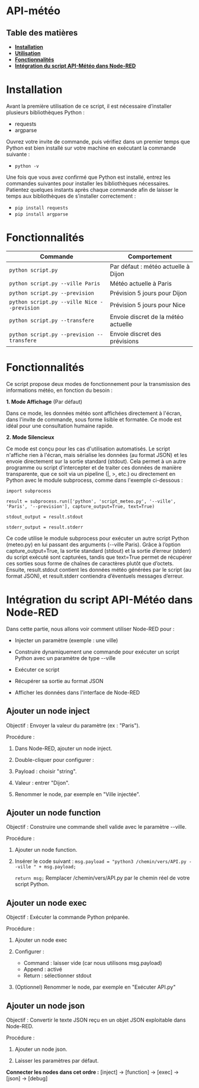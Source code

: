 # API-météo

## Table des matières 

- [**Installation**](#Installation)
- [**Utilisation**](#Utilisation)
- [**Fonctionnalités**](#Fonctionnalités)
- [**Intégration du script API-Météo dans Node-RED**](#intégration-du-script-api-météo-dans-node-red)

# **Installation**

Avant la première utilisation de ce script, il est nécessaire d’installer plusieurs bibliothèques Python :

- requests
- argparse

Ouvrez votre invite de commande, puis vérifiez dans un premier temps que Python est bien installé sur votre machine en exécutant la commande suivante :

- `python -v`

Une fois que vous avez confirmé que Python est installé, entrez les commandes suivantes pour installer les bibliothèques nécessaires. Patientez quelques instants après chaque commande afin de laisser le temps aux bibliothèques de s’installer correctement :

- `pip install requests`
- `pip install argparse`

# **Fonctionnalités**

| Commande                                      | Comportement                          |
|----------------------------------------------|---------------------------------------|
| `python script.py`                           | Par défaut : météo actuelle à Dijon   |
| `python script.py --ville Paris`             | Météo actuelle à Paris                |
| `python script.py --prevision`               | Prévision 5 jours pour Dijon          |
| `python script.py --ville Nice --prevision`  | Prévision 5 jours pour Nice           |
| `python script.py --transfere`               | Envoie discret de la météo actuelle   |
| `python script.py --prevision --transfere`   | Envoie discret des prévisions         |

# **Fonctionnalités**

Ce script propose deux modes de fonctionnement pour la transmission des informations météo, en fonction du besoin :

**1. Mode Affichage** (Par défaut)

Dans ce mode, les données météo sont affichées directement à l'écran, dans l'invite de commande, sous forme lisible et formatée. Ce mode est idéal pour une consultation humaine rapide.

**2. Mode Silencieux**

Ce mode est conçu pour les cas d'utilisation automatisés. Le script n'affiche rien à l'écran, mais sérialise les données (au format JSON) et les envoie directement sur la sortie standard (stdout). Cela permet à un autre programme ou script d'intercepter et de traiter ces données de manière transparente, que ce soit via un pipeline (|, >, etc.) ou directement en Python avec le module subprocess, comme dans l'exemple ci-dessous :

`import subprocess`

`result = subprocess.run(['python', 'script_meteo.py', '--ville', 'Paris', '--prevision'], capture_output=True, text=True)`

`stdout_output = result.stdout`

`stderr_output = result.stderr`

Ce code utilise le module subprocess pour exécuter un autre script Python (meteo.py) en lui passant des arguments (--ville Paris). Grâce à l’option capture_output=True, la sortie standard (stdout) et la sortie d’erreur (stderr) du script exécuté sont capturées, tandis que text=True permet de récupérer ces sorties sous forme de chaînes de caractères plutôt que d’octets. Ensuite, result.stdout contient les données météo générées par le script (au format JSON), et result.stderr contiendra d’éventuels messages d’erreur.

# **Intégration du script API-Météo dans Node-RED**

Dans cette partie, nous allons voir comment utiliser Node-RED pour :

- Injecter un paramètre (exemple : une ville) 

- Construire dynamiquement une commande pour exécuter un script Python avec un paramètre de type --ville 

- Exécuter ce script 

- Récupérer sa sortie au format JSON 

- Afficher les données dans l'interface de Node-RED

## Ajouter un node inject

  Objectif : Envoyer la valeur du paramètre (ex : "Paris").

  Procédure :

  1. Dans Node-RED, ajouter un node inject.
  
  2. Double-cliquer pour configurer :
  
  3. Payload : choisir "string".
  
  4. Valeur : entrer "Dijon".
  
  5. Renommer le node, par exemple en "Ville injectée".

  ## Ajouter un node function

  Objectif : Construire une commande shell valide avec le paramètre --ville.

  Procédure :

  1. Ajouter un node function.
    
  2. Insérer le code suivant :
       `msg.payload = "python3 /chemin/vers/API.py --ville " + msg.payload;`
     
       `return msg;`
    Remplacer /chemin/vers/API.py par le chemin réel de votre script Python.


  ## Ajouter un node exec

  Objectif : Exécuter la commande Python préparée.

  Procédure :

  1. Ajouter un node exec
  
  2. Configurer :
       - Command : laisser vide (car nous utilisons msg.payload)
       - Append : activé
       - Return : sélectionner stdout
  
  3. (Optionnel) Renommer le node, par exemple en "Exécuter API.py"

  ## Ajouter un node json
  
  Objectif : Convertir le texte JSON reçu en un objet JSON exploitable dans Node-RED.

  Procédure :

  1. Ajouter un node json.

  2. Laisser les paramètres par défaut.

**Connecter les nodes dans cet ordre :**
  [inject] → [function] → [exec] → [json] → [debug]

